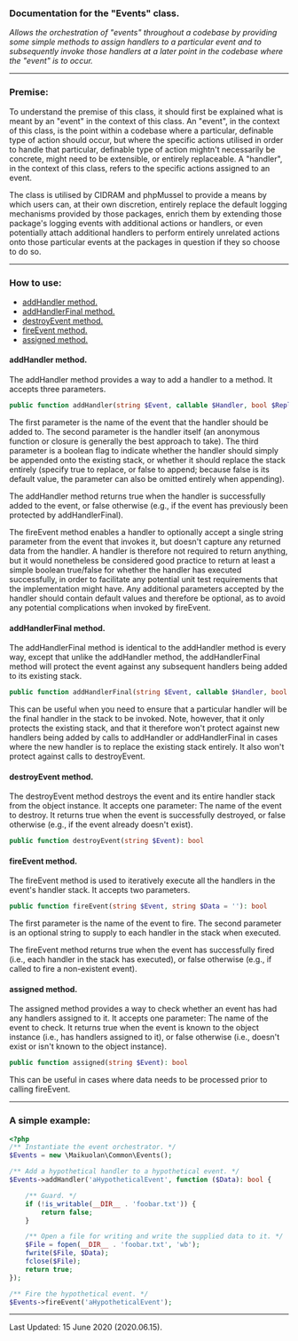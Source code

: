 ### Documentation for the "Events" class.

*Allows the orchestration of "events" throughout a codebase by providing some simple methods to assign handlers to a particular event and to subsequently invoke those handlers at a later point in the codebase where the "event" is to occur.*

---


### Premise:

To understand the premise of this class, it should first be explained what is meant by an "event" in the context of this class. An "event", in the context of this class, is the point within a codebase where a particular, definable type of action should occur, but where the specific actions utilised in order to handle that particular, definable type of action mightn't necessarily be concrete, might need to be extensible, or entirely replaceable. A "handler", in the context of this class, refers to the specific actions assigned to an event.

The class is utilised by CIDRAM and phpMussel to provide a means by which users can, at their own discretion, entirely replace the default logging mechanisms provided by those packages, enrich them by extending those package's logging events with additional actions or handlers, or even potentially attach additional handlers to perform entirely unrelated actions onto those particular events at the packages in question if they so choose to do so.

---


### How to use:

- [addHandler method.](#addhandler-method)
- [addHandlerFinal method.](#addhandlerfinal-method)
- [destroyEvent method.](#destroyevent-method)
- [fireEvent method.](#fireevent-method)
- [assigned method.](#assigned-method)

#### addHandler method.

The addHandler method provides a way to add a handler to a method. It accepts three parameters.

```PHP
public function addHandler(string $Event, callable $Handler, bool $Replace = false): bool
```

The first parameter is the name of the event that the handler should be added to. The second parameter is the handler itself (an anonymous function or closure is generally the best approach to take). The third parameter is a boolean flag to indicate whether the handler should simply be appended onto the existing stack, or whether it should replace the stack entirely (specify true to replace, or false to append; because false is its default value, the parameter can also be omitted entirely when appending).

The addHandler method returns true when the handler is successfully added to the event, or false otherwise (e.g., if the event has previously been protected by addHandlerFinal).

The fireEvent method enables a handler to optionally accept a single string parameter from the event that invokes it, but doesn't capture any returned data from the handler. A handler is therefore not required to return anything, but it would nonetheless be considered good practice to return at least a simple boolean true/false for whether the handler has executed successfully, in order to facilitate any potential unit test requirements that the implementation might have. Any additional parameters accepted by the handler should contain default values and therefore be optional, as to avoid any potential complications when invoked by fireEvent.

#### addHandlerFinal method.

The addHandlerFinal method is identical to the addHandler method is every way, except that unlike the addHandler method, the addHandlerFinal method will protect the event against any subsequent handlers being added to its existing stack.

```PHP
public function addHandlerFinal(string $Event, callable $Handler, bool $Replace = false): bool
```

This can be useful when you need to ensure that a particular handler will be the final handler in the stack to be invoked. Note, however, that it only protects the existing stack, and that it therefore won't protect against new handlers being added by calls to addHandler or addHandlerFinal in cases where the new handler is to replace the existing stack entirely. It also won't protect against calls to destroyEvent.

#### destroyEvent method.

The destroyEvent method destroys the event and its entire handler stack from the object instance. It accepts one parameter: The name of the event to destroy. It returns true when the event is successfully destroyed, or false otherwise (e.g., if the event already doesn't exist).

```PHP
public function destroyEvent(string $Event): bool
```

#### fireEvent method.

The fireEvent method is used to iteratively execute all the handlers in the event's handler stack. It accepts two parameters.

```PHP
public function fireEvent(string $Event, string $Data = ''): bool
```

The first parameter is the name of the event to fire. The second parameter is an optional string to supply to each handler in the stack when executed.

The fireEvent method returns true when the event has successfully fired (i.e., each handler in the stack has executed), or false otherwise (e.g., if called to fire a non-existent event).

#### assigned method.

The assigned method provides a way to check whether an event has had any handlers assigned to it. It accepts one parameter: The name of the event to check. It returns true when the event is known to the object instance (i.e., has handlers assigned to it), or false otherwise (i.e., doesn't exist or isn't known to the object instance).

```PHP
public function assigned(string $Event): bool
```

This can be useful in cases where data needs to be processed prior to calling fireEvent.

---


### A simple example:

```PHP
<?php
/** Instantiate the event orchestrator. */
$Events = new \Maikuolan\Common\Events();

/** Add a hypothetical handler to a hypothetical event. */
$Events->addHandler('aHypotheticalEvent', function ($Data): bool {

    /** Guard. */
    if (!is_writable(__DIR__ . 'foobar.txt')) {
        return false;
    }

    /** Open a file for writing and write the supplied data to it. */
    $File = fopen(__DIR__ . 'foobar.txt', 'wb');
    fwrite($File, $Data);
    fclose($File);
    return true;
});

/** Fire the hypothetical event. */
$Events->fireEvent('aHypotheticalEvent');
```

---


Last Updated: 15 June 2020 (2020.06.15).
